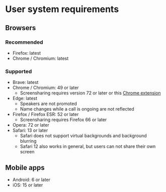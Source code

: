 # User system requirements

## Browsers

### Recommended

* Firefox: latest
* Chrome / Chromium: latest

### Supported

* Brave: latest
* Chrome / Chromium: 49 or later
    - Screensharing requires version 72 or later or this [Chrome extension](https://chrome.google.com/webstore/detail/screensharing-for-nextclo/kepnpjhambipllfmgmbapncekcmabkol)
* Edge: latest
    - Speakers are not promoted
    - Name changes while a call is ongoing are not reflected
* Firefox / Firefox ESR: 52 or later
    - Screensharing requires Firefox 66 or later
* Opera: 72 or later
* Safari: 13 or later
    - Safari does not support virtual backgrounds and background blurring
    - Safari 12 also works in general, but users can not share their own screen

## Mobile apps

* Android: 6 or later
* iOS: 15 or later
